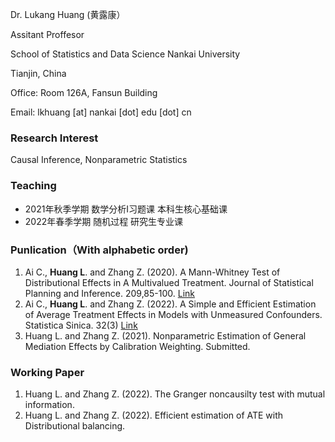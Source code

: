 Dr. Lukang Huang (黄露康）   

Assitant Proffesor

School of Statistics and Data Science   Nankai University

Tianjin, China

Office: Room 126A, Fansun Building

Email: lkhuang [at] nankai [dot] edu [dot] cn

### Research Interest
Causal Inference, Nonparametric Statistics
### Teaching
- 2021年秋季学期 数学分析I习题课  本科生核心基础课
- 2022年春季学期  随机过程   研究生专业课    

### Punlication（With alphabetic order)
1. Ai C., **Huang L**. and Zhang Z. (2020). A Mann-Whitney Test of Distributional Effects in A Multivalued Treatment. Journal of Statistical Planning and Inference. 209,85-100. [Link](https://www.sciencedirect.com/science/article/pii/S0378375820300318)
2. Ai C., **Huang L**. and Zhang Z. (2022). A Simple and Efficient Estimation of Average Treatment Effects in Models with Unmeasured Confounders. Statistica Sinica. 32(3) [Link](http://cn.arxiv.org/pdf/1807.05678v1)
3. Huang L. and Zhang Z. (2021). Nonparametric Estimation of General Mediation Effects by Calibration Weighting. Submitted.
### Working Paper
1. Huang L. and Zhang Z. (2022). The Granger noncausilty test with mutual information.
2. Huang L. and Zhang Z. (2022). Efficient estimation of ATE with Distributional balancing.

